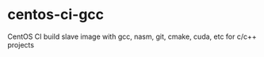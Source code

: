 # centos-ci-gcc
CentOS CI build slave image with gcc, nasm, git, cmake, cuda, etc for c/c++ projects
